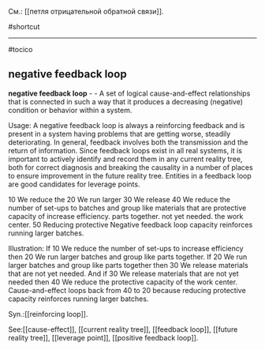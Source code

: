 См.: [[петля отрицательной обратной связи]].

#shortcut




<hr/>

#tocico

## negative feedback loop

<b>negative feedback loop</b> -  - A set of logical cause-and-effect relationships that is connected in such a way that it produces a decreasing (negative) condition or behavior within a system.



Usage: A negative feedback loop is always a reinforcing feedback and is present in a system having problems that are getting worse, steadily deteriorating.  In general, feedback involves both the transmission and the return of information.  Since feedback loops exist in all real systems, it is important to actively identify and record them in any current reality tree, both for correct diagnosis and breaking the causality in a number of places to ensure improvement in the future reality tree.  Entities in a feedback loop are good candidates for leverage points.  

 
 
10 We reduce the 
20 We run larger 
30 We release 
40 We reduce the 
number of set-ups to 
batches and group like 
materials that  are 
protective capacity of 
increase efficiency.
parts together. 
not yet needed.
the work center.
50 Reducing protective 
Negative feedback loop
capacity reinforces running 
larger batches.
 
 

Illustration: If 10 We reduce the number of set-ups to increase efficiency then 20 We run larger batches and group like parts together.  If 20 We run larger batches and group like parts together then 30 We release materials that are not yet needed. And if 30 We release materials that are not yet needed then 40 We reduce the protective capacity of the work center.  Cause-and-effect loops back from 40 to 20 because reducing protective capacity reinforces running larger batches.    

Syn.:[[reinforcing loop]].



See:[[cause-effect]], [[current reality tree]], [[feedback loop]], [[future reality tree]], [[leverage point]], [[positive feedback loop]].
